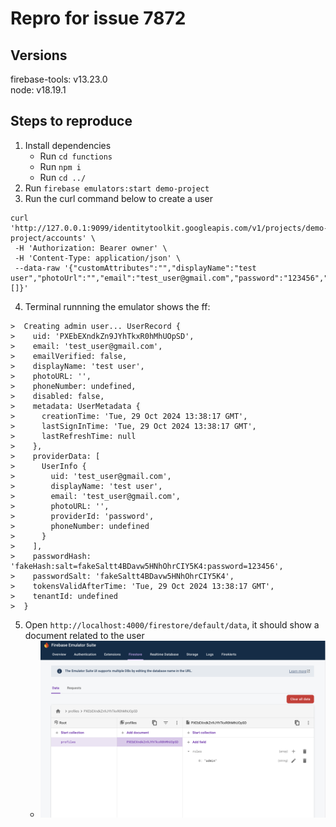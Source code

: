# Repro for issue 7872

## Versions

firebase-tools: v13.23.0<br>
node: v18.19.1

## Steps to reproduce

1. Install dependencies
   - Run `cd functions`
   - Run `npm i`
   - Run `cd ../`
2. Run `firebase emulators:start demo-project`
3. Run the curl command below to create a user

```
curl 'http://127.0.0.1:9099/identitytoolkit.googleapis.com/v1/projects/demo-project/accounts' \
 -H 'Authorization: Bearer owner' \
 -H 'Content-Type: application/json' \
 --data-raw '{"customAttributes":"","displayName":"test user","photoUrl":"","email":"test_user@gmail.com","password":"123456","phoneNumber":"","emailVerified":false,"mfaInfo":[]}'
```

4. Terminal runnning the emulator shows the ff:

```
>  Creating admin user... UserRecord {
>    uid: 'PXEbEXndkZn9JYhTkxR0hMhUOpSD',
>    email: 'test_user@gmail.com',
>    emailVerified: false,
>    displayName: 'test user',
>    photoURL: '',
>    phoneNumber: undefined,
>    disabled: false,
>    metadata: UserMetadata {
>      creationTime: 'Tue, 29 Oct 2024 13:38:17 GMT',
>      lastSignInTime: 'Tue, 29 Oct 2024 13:38:17 GMT',
>      lastRefreshTime: null
>    },
>    providerData: [
>      UserInfo {
>        uid: 'test_user@gmail.com',
>        displayName: 'test user',
>        email: 'test_user@gmail.com',
>        photoURL: '',
>        providerId: 'password',
>        phoneNumber: undefined
>      }
>    ],
>    passwordHash: 'fakeHash:salt=fakeSaltt4BDavw5HNhOhrCIY5K4:password=123456',
>    passwordSalt: 'fakeSaltt4BDavw5HNhOhrCIY5K4',
>    tokensValidAfterTime: 'Tue, 29 Oct 2024 13:38:17 GMT',
>    tenantId: undefined
>  }
```

5. Open `http://localhost:4000/firestore/default/data`, it should show a document related to the user
   - <img src="./images/firestore-img.png"/>
